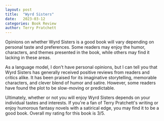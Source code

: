 ```yaml
---
layout: post
title:  "Wyrd Sisters"
date:   2023-03-12
categories: Book Review
author: Terry Pratchett
---
```


Opinions on whether Wyrd Sisters is a good book will vary depending on personal taste and preferences. Some readers may enjoy the humor, characters, and themes presented in the book, while others may find it lacking in these areas.

As a language model, I don't have personal opinions, but I can tell you that Wyrd Sisters has generally received positive reviews from readers and critics alike. It has been praised for its imaginative storytelling, memorable characters, and clever blend of humor and satire. However, some readers have found the plot to be slow-moving or predictable.

Ultimately, whether or not you will enjoy Wyrd Sisters depends on your individual tastes and interests. If you're a fan of Terry Pratchett's writing or enjoy humorous fantasy novels with a satirical edge, you may find it to be a good book. Overall my rating for this book is 3/5.